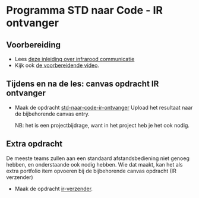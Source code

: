 # Programma STD naar Code - IR ontvanger

## Voorbereiding
- Lees [deze inleiding over infrarood communicatie](../../hardware-interfacing/infraroodcommunicatie/infraroodcommunicatie.md)
- Kijk ook [de voorbereidende video](https://youtu.be/0M3hKepjMBg).

## Tijdens en na de les: canvas opdracht IR ontvanger
- Maak de opdracht [std-naar-code-ir-ontvanger](./../../onderwijsmateriaal/opdrachten/oefenopdrachten/std-code-ir-ontvanger/std-code-ir-ontvanger.md)
  Upload het resultaat naar de bijbehorende canvas entry. 
  
  NB: het is een projectbijdrage, want in het project heb je het ook nodig.

## Extra opdracht
De meeste teams zullen aan een standaard afstandsbediening niet genoeg hebben, en onderstaande ook nodig hebben. Wie dat maakt, kan het als extra portfolio item opvoeren bij de bijbehorende canvas opdracht (IR verzender)
- Maak de opdracht [ir-verzender](./../../onderwijsmateriaal/opdrachten/oefenopdrachten/ir-verzender/ir-verzender.md).